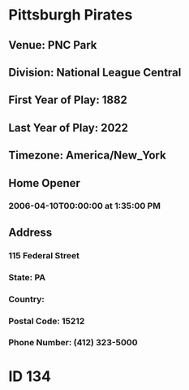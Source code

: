 # Pittsburgh Pirates
## Venue: PNC Park
## Division: National League Central
## First Year of Play: 1882
## Last Year of Play: 2022
## Timezone: America/New_York
## Home Opener
### 2006-04-10T00:00:00 at 1:35:00 PM
## Address
### 115 Federal Street
### State: PA
### Country: 
### Postal Code: 15212
### Phone Number: (412) 323-5000
# ID 134